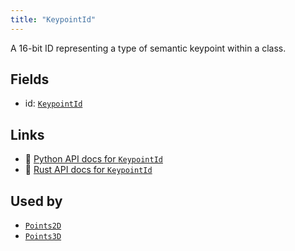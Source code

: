 ```yaml
---
title: "KeypointId"
---
```


A 16-bit ID representing a type of semantic keypoint within a class.

## Fields

* id: [`KeypointId`](../datatypes/keypoint_id.md)

## Links
 * 🐍 [Python API docs for `KeypointId`](https://ref.rerun.io/docs/python/nightly/package/rerun/components/keypoint_id/)
 * 🦀 [Rust API docs for `KeypointId`](https://docs.rs/rerun/0.9.0-alpha.10/rerun/components/struct.KeypointId.html)


## Used by

* [`Points2D`](../archetypes/points2d.md)
* [`Points3D`](../archetypes/points3d.md)
